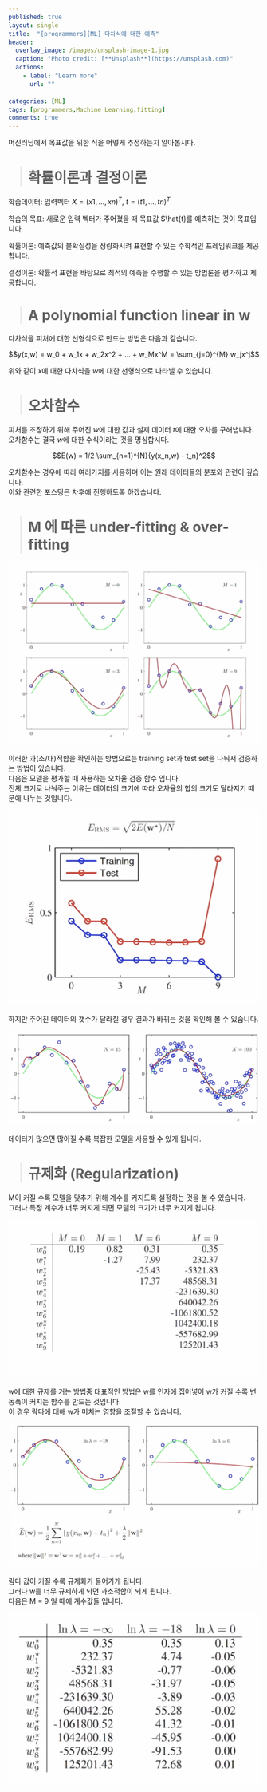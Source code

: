 ```yaml
---
published: true
layout: single
title:  "[programmers][ML] 다차식에 대한 예측"
header:
  overlay_image: /images/unsplash-image-1.jpg
  caption: "Photo credit: [**Unsplash**](https://unsplash.com)"
  actions:
    - label: "Learn more"
      url: ""
      
categories: [ML]
tags: [programmers,Machine Learning,fitting]
comments: true
---
```


머신러닝에서 목표값을 위한 식을 어떻게 추정하는지 알아봅시다. 

> # 확률이론과 결정이론 

학습데이터: 입력벡터 $X = (x1,...,xn)^T$, $t = (t1,...,tn)^T$  

학습의 목표: 새로운 입력 벡터가 주어졌을 때 목표값 $\hat{t}를 예측하는 것이 목표입니다.   

확률이론: 예측값의 불확실성을 정량화시켜 표현할 수 있는 수학적인 프레임워크를 제공합니다.  

결정이론: 확률적 표현을 바탕으로 최적의 예측을 수행할 수 있는 방법론을 평가하고 제공합니다.  

> # A polynomial function linear in w

다차식을 피처에 대한 선형식으로 만드는 방법은 다음과 같습니다.  

$$y(x,w) = w_0 + w_1x + w_2x^2 + ... + w_Mx^M = \sum_{j=0}^{M} w_jx^j$$

위와 같이 $x$에 대한 다차식을 $w$에 대한 선형식으로 나타낼 수 있습니다.  

> # 오차함수 

피처를 조정하기 위해 주어진 $w$에 대한 값과 실제 데이터 $t$에 대한 오차를 구해냅니다.  
오차함수는 결국 $w$에 대한 수식이라는 것을 명심합시다.  

$$E(w) = 1/2 \sum_{n=1}^{N}{y(x_n,w) - t_n}^2$$

오차함수는 경우에 따라 여러가지를 사용하며 이는 원래 데이터들의 분포와 관련이 깊습니다.  
이와 관련한 포스팅은 차후에 진행하도록 하겠습니다.  

> # M 에 따른 under-fitting & over-fitting

![](/images/2021-01/ml_fitting/1.png)

이러한 과(소/대)적합을 확인하는 방법으로는 training set과 test set을 나눠서 검증하는 방법이 있습니다.  
다음은 모델을 평가할 때 사용하는 오차율 검증 함수 입니다.  
전체 크기로 나눠주는 이유는 데이터의 크기에 따라 오차율의 합의 크기도 달라지기 때문에 나누는 것입니다.  

![](/images/2021-01/ml_fitting/2.png)

하지만 주어진 데이터의 갯수가 달라질 경우 결과가 바뀌는 것을 확인해 볼 수 있습니다.  

![](/images/2021-01/ml_fitting/3.png)

데이터가 많으면 많아질 수록 복잡한 모델을 사용할 수 있게 됩니다.  

> # 규제화 (Regularization)

M이 커질 수록 모델을 맞추기 위해 계수를 커지도록 설정하는 것을 볼 수 있습니다.  
그러나 특정 계수가 너무 커지게 되면 모델의 크기가 너무 커지게 됩니다.  

![](/images/2021-01/ml_fitting/4.png)

w에 대한 규제를 거는 방법중 대표적인 방법은 w를 인자에 집어넣어 w가 커질 수록 변동폭이 커지는 함수를 만드는 것입니다.  
이 경우 람다에 대해 w가 미치는 영향을 조절할 수 있습니다. 

![](/images/2021-01/ml_fitting/5.png)

람다 값이 커질 수록 규제화가 들어가게 됩니다.  
그러나 w를 너무 규제하게 되면 과소적합이 되게 됩니다.  
다음은 M = 9 일 때에 계수값들 입니다.

![](/images/2021-01/ml_fitting/6.png)



